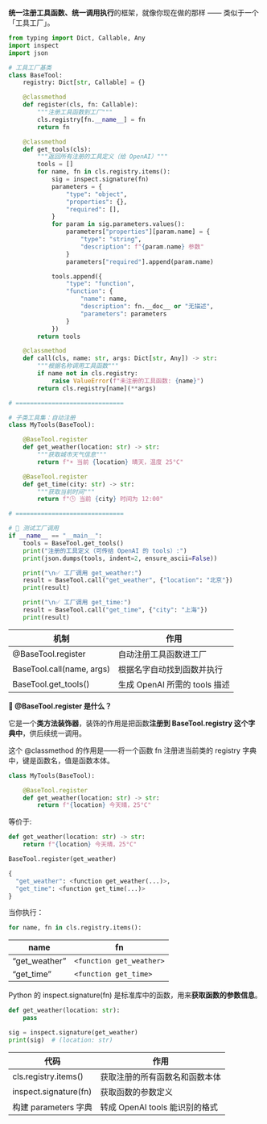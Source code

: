**统一注册工具函数、统一调用执行**的框架，就像你现在做的那样 —— 类似于一个「工具工厂」。

```python
from typing import Dict, Callable, Any
import inspect
import json

# 工具工厂基类
class BaseTool:
    registry: Dict[str, Callable] = {}

    @classmethod
    def register(cls, fn: Callable):
        """注册工具函数到工厂"""
        cls.registry[fn.__name__] = fn
        return fn

    @classmethod
    def get_tools(cls):
        """返回所有注册的工具定义（给 OpenAI）"""
        tools = []
        for name, fn in cls.registry.items():
            sig = inspect.signature(fn)
            parameters = {
                "type": "object",
                "properties": {},
                "required": [],
            }
            for param in sig.parameters.values():
                parameters["properties"][param.name] = {
                    "type": "string",
                    "description": f"{param.name} 参数"
                }
                parameters["required"].append(param.name)

            tools.append({
                "type": "function",
                "function": {
                    "name": name,
                    "description": fn.__doc__ or "无描述",
                    "parameters": parameters
                }
            })
        return tools

    @classmethod
    def call(cls, name: str, args: Dict[str, Any]) -> str:
        """根据名称调用工具函数"""
        if name not in cls.registry:
            raise ValueError(f"未注册的工具函数: {name}")
        return cls.registry[name](**args)

# ==============================

# 子类工具集：自动注册
class MyTools(BaseTool):

    @BaseTool.register
    def get_weather(location: str) -> str:
        """获取城市天气信息"""
        return f"☀️ 当前 {location} 晴天，温度 25°C"

    @BaseTool.register
    def get_time(city: str) -> str:
        """获取当前时间"""
        return f"🕒 当前 {city} 时间为 12:00"

# ==============================

# 🧪 测试工厂调用
if __name__ == "__main__":
    tools = BaseTool.get_tools()
    print("注册的工具定义（可传给 OpenAI 的 tools）:")
    print(json.dumps(tools, indent=2, ensure_ascii=False))

    print("\n✅ 工厂调用 get_weather:")
    result = BaseTool.call("get_weather", {"location": "北京"})
    print(result)

    print("\n✅ 工厂调用 get_time:")
    result = BaseTool.call("get_time", {"city": "上海"})
    print(result)
```

| **机制** | **作用** |
| --- | --- |
| @BaseTool.register | 自动注册工具函数进工厂 |
| BaseTool.call(name, args) | 根据名字自动找到函数并执行 |
| BaseTool.get_tools() | 生成 OpenAI 所需的 tools 描述 |

**🔁 @BaseTool.register 是什么？**

它是一个**类方法装饰器**，装饰的作用是把函数**注册到 BaseTool.registry 这个字典中**，供后续统一调用。

这个 @classmethod 的作用是——将一个函数 fn 注册进当前类的 registry 字典中，键是函数名，值是函数本体。

```python
class MyTools(BaseTool):

    @BaseTool.register
    def get_weather(location: str) -> str:
        return f"{location} 今天晴，25°C"
```

等价于:

```python
def get_weather(location: str) -> str:
    return f"{location} 今天晴，25°C"

BaseTool.register(get_weather)

{
  "get_weather": <function get_weather(...)>,
  "get_time": <function get_time(...)>
}
```

当你执行：

```python
for name, fn in cls.registry.items():
```

| **name** | **fn** |
| --- | --- |
| “get_weather” | `<function get_weather>` |
| “get_time” | `<function get_time>` |

Python 的 inspect.signature(fn) 是标准库中的函数，用来**获取函数的参数信息**。

```python
def get_weather(location: str):
    pass

sig = inspect.signature(get_weather)
print(sig)  # (location: str)
```

| **代码** | **作用** |
| --- | --- |
| cls.registry.items() | 获取注册的所有函数名和函数本体 |
| inspect.signature(fn) | 获取函数的参数定义 |
| 构建 parameters 字典 | 转成 OpenAI tools 能识别的格式 |